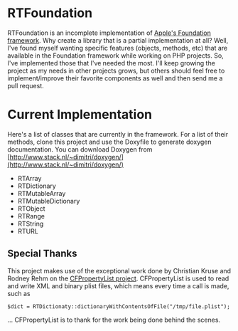 # RTFoundation

RTFoundation is an incomplete implementation of [Apple's Foundation
framework](http://developer.apple.com/library/mac/#documentation/Cocoa/Reference/Foundation/ObjC_classic/_index.html#//apple_ref/doc/uid/20001091).
Why create a library that is a partial implementation at all? Well, I've found
myself wanting specific features (objects, methods, etc) that are available in
the Foundation framework while working on PHP projects. So, I've implemented
those that I've needed the most. I'll keep growing the project as my needs in
other projects grows, but others should feel free to implement/improve their
favorite components as well and then send me a pull request.


# Current Implementation

Here's a list of classes that are currently in the framework. For a list of
their methods, clone this project and use the Doxyfile to generate doxygen
documentation. You can download Doxygen from
[http://www.stack.nl/~dimitri/doxygen/](http://www.stack.nl/~dimitri/doxygen/)


* RTArray
* RTDictionary
* RTMutableArray
* RTMutableDictionary
* RTObject
* RTRange
* RTString
* RTURL


## Special Thanks

This project makes use of the exceptional work done by Christian Kruse and
Rodney Rehm on the [CFPropertyList
project](https://github.com/rodneyrehm/CFPropertyList). CFPropertyList is used
to read and write XML and binary plist files, which means every time a call is
made, such as

	$dict = RTDictionaty::dictionaryWithContentsOfFile("/tmp/file.plist");

... CFPropertyList is to thank for the work being done behind the scenes.

